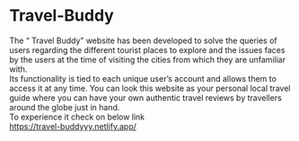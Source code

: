 # Travel-Buddy
The “ Travel Buddy” website has been developed to solve the queries of users regarding the different tourist places to explore and the issues faces by the users at  the time of visiting the cities from which they are unfamiliar with.<br>
Its functionality is tied to each unique user’s account and allows them to access it at any time. You can look this website as your personal local travel guide where you can have your own authentic travel reviews by 
travellers around the globe just in hand.<br>
To experience it check on below link<br>
https://travel-buddyyy.netlify.app/
